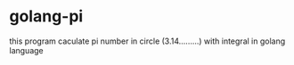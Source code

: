 # golang-pi
this program caculate pi number in circle (3.14.........) with integral in golang language
